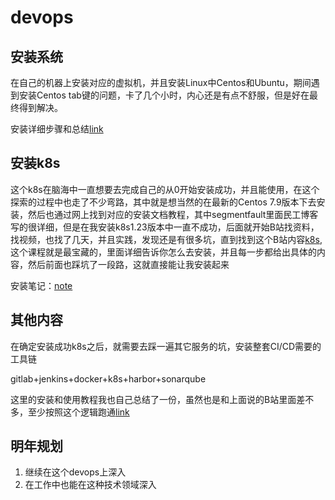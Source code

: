 # devops

## 安装系统
在自己的机器上安装对应的虚拟机，并且安装Linux中Centos和Ubuntu，期间遇到安装Centos tab键的问题，卡了几个小时，内心还是有点不舒服，但是好在最终得到解决。

安装详细步骤和总结[link](https://github.com/zzzfwww/daydayup/tree/master/linux-os-install)

## 安装k8s
这个k8s在脑海中一直想要去完成自己的从0开始安装成功，并且能使用，在这个探索的过程中也走了不少弯路，其中就是想当然的在最新的Centos 7.9版本下去安装，然后也通过网上找到对应的安装文档教程，其中segmentfault里面民工博客写的很详细，但是在我安装k8s1.23版本中一直不成功，后面就开始B站找资料，找视频，也找了几天，并且实践，发现还是有很多坑，直到找到这个B站内容[k8s](https://www.bilibili.com/video/BV1cW4y1x7VB/?spm_id_from=333.1007.top_right_bar_window_custom_collection.content.click),这个课程就是最宝藏的，里面详细告诉你怎么去安装，并且每一步都给出具体的内容，然后前面也踩坑了一段路，这就直接能让我安装起来

安装笔记：[note](https://github.com/zzzfwww/daydayup/tree/master/environment-configuration/k8s)

## 其他内容
在确定安装成功k8s之后，就需要去踩一遍其它服务的坑，安装整套CI/CD需要的工具链

gitlab+jenkins+docker+k8s+harbor+sonarqube

这里的安装和使用教程我也自己总结了一份，虽然也是和上面说的B站里面差不多，至少按照这个逻辑跑通[link](https://github.com/zzzfwww/daydayup/tree/master/environment-configuration/devops)

## 明年规划
1. 继续在这个devops上深入
2. 在工作中也能在这种技术领域深入